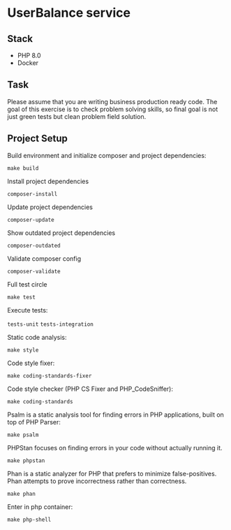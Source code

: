  UserBalance service
============

## Stack

- PHP 8.0
- Docker

## Task

Please assume that you are writing business production ready code.
The goal of this exercise is to check problem solving skills, so final goal is not just green tests but clean problem field solution.

## Project Setup

Build environment and initialize composer and project dependencies:

`make build`

Install project dependencies

`composer-install`

Update project dependencies

`composer-update`

Show outdated project dependencies

`composer-outdated`

Validate composer config

`composer-validate`

Full test circle

`make test`

Execute tests:

`tests-unit` 
`tests-integration`

Static code analysis:

`make style`

Code style fixer:

`make coding-standards-fixer`

Code style checker (PHP CS Fixer and PHP_CodeSniffer):

`make coding-standards`

Psalm is a static analysis tool for finding errors in PHP applications, built on top of PHP Parser:

`make psalm`

PHPStan focuses on finding errors in your code without actually running it.

`make phpstan`

Phan is a static analyzer for PHP that prefers to minimize false-positives. Phan attempts to prove incorrectness rather than correctness.

`make phan`

Enter in php container:

`make php-shell`
